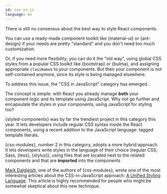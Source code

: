 ```yaml
---
id: css-in-js  
language: en
---
```


There is still no consensus about the best way to style React components.

You can use a ready-made component toolkit like {material-ui} or {ant-design} if your needs are pretty "standard" and you don't need too much customization.

Or, if you need more flexibility, you can do it the "old way", using global CSS styles from a popular CSS toolkit like {bootstrap} or {bulma}, and assigning appropriate `className`s to your components. But then your component is not self-contained anymore, since its style is being managed elsewhere.

To address this issue, the "CSS in JavaScript" category has emerged.

The concept is simple: with React you already manage **both** your component logic and its template using JavaScript. Why not go further and encapsulate the styles in your components, using JavaScript for styling too?

{styled-components} was by far the trendiest project in this category this year. It lets developers include regular CSS syntax inside the React components, using a recent addition to the JavaScript language: tagged template literals.

{css-modules}, number 2 in this category, adopts a more hybrid approach. It lets developers write styles in the language of their choice (regular CSS, Sass, {less}, {stylus}), using files that are located next to the related components and that are **imported** into the components

[Mark Dalgleish](http://markdalgleish.com/), one of the authors of {css-modules}, wrote one of the most interesting articles about the CSS-in-JavaScript approach: [A Unified Styling Language](https://medium.com/seek-blog/a-unified-styling-language-d0c208de2660). This article is highly recommended for people who might be somewhat skeptical about this new technique.

